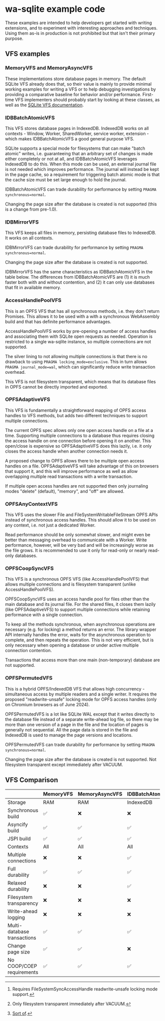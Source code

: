 # wa-sqlite example code
These examples are intended to help developers get started with writing extensions,
and to experiment with interesting approaches and techniques. Using them as-is in
production is not prohibited but that isn't their primary purpose.

## VFS examples
### MemoryVFS and MemoryAsyncVFS
These implementations store database pages in memory. The default SQLite VFS already does that, so their value is mainly to provide minimal working examples for writing a VFS or to help debugging investigations by providing a comparative baseline for behavior and/or performance. First-time VFS implementers should probably start by looking at these classes, as well as the [SQLite VFS documentation](https://www.sqlite.org/vfs.html).

### IDBBatchAtomicVFS
This VFS stores database pages in IndexedDB. IndexedDB works on all contexts - Window, Worker, SharedWorker, service worker, extension - which makes IDBBatchAtomicVFS a good general purpose VFS.

SQLite supports a special mode for filesystems that can make "batch atomic" writes, i.e. guaranteeing that an arbitrary set of changes is made either completely or not at all, and IDBBatchAtomicVFS leverages IndexedDB to do this. When this mode can be used, an external journal file is not needed which improves performance. The journal will instead be kept in the page cache, so a requirement for triggering batch atomic mode is that the cache size must be set large enough to hold the journal.

IDBBatchAtomicVFS can trade durability for performance by setting `PRAGMA synchronous=normal`.

Changing the page size after the database is created is not supported (this is a change from pre-1.0).

### IDBMirrorVFS
This VFS keeps all files in memory, persisting database files to IndexedDB. It works on all contexts.

IDBMirrorVFS can trade durability for performance by setting `PRAGMA synchronous=normal`.

Changing the page size after the database is created is not supported.

IDBMirrorVFS has the same characteristics as IDBBatchAtomicVFS in the table below. The differences from IDBBatchAtomicVFS are (1) it is much faster both with and without contention, and (2) it can only use databases that fit in available memory.

### AccessHandlePoolVFS
This is an OPFS VFS that has all synchronous methods, i.e. they don't return Promises. This allows it to be used with a with a synchronous WebAssembly build and that has definite performance advantages.

AccessHandlePoolVFS works by pre-opening a number of access handles and associating them with SQLite open requests as needed. Operation is restricted to a single wa-sqlite instance, so multiple connections are not supported.

The silver lining to not allowing multiple connections is that there is no drawback to using `PRAGMA locking_mode=exclusive`. This in turn allows `PRAGMA journal_mode=wal`, which can significantly reduce write transaction overhead.

This VFS is not filesystem transparent, which means that its database files in OPFS cannot be directly imported and exported.

### OPFSAdaptiveVFS
This VFS is fundamentally a straightforward mapping of OPFS access handles to VFS methods, but adds two different techniques to support multiple connections.

The current OPFS spec allows only one open access handle on a file at a time. Supporting multiple connections to a database thus requires closing the access handle on one connection before opening it on another. This open/close is expensive so OPFSAdaptiveVFS does this lazily, i.e. it only closes the access handle when another connection needs it.

A proposed change to OPFS allows there to be multiple open access handles on a file. OPFSAdaptiveVFS will take advantage of this on browsers that support it, and this will improve performance as well as allow overlapping multiple read transactions with a write transaction.

If multiple open access handles are not supported then only journaling modes "delete" (default), "memory", and "off" are allowed.

### OPFSAnyContextVFS
This VFS uses the slower File and FileSystemWritableFileStream OPFS APIs instead of synchronous access handles. This should allow it to be used on any context, i.e. not just a dedicated Worker.

Read performance should be only somewhat slower, and might even be better than messaging overhead to communicate with a Worker. Write performance, however, will be very bad and will be increasingly worse as the file grows. It is recommended to use it only for read-only or nearly read-only databases.

### OPFSCoopSyncVFS
This VFS is a synchronous OPFS VFS (like AccessHandlePoolVFS) that allows multiple connections and is filesystem transparent (unlike AccessHandlePoolVFS).

OPFSCoopSyncVFS uses an access handle pool for files other than the main database and its journal file. For the shared files, it closes them lazily (like OPFSAdaptiveVFS) to support multiple connections while retaining performance with a single connection.

To keep all the methods synchronous, when asynchronous operations are necessary (e.g. for locking) a method returns an error. The library wrapper API internally handles the error, waits for the asynchronous operation to complete, and then repeats the operation. This is not very efficient, but is only necessary when opening a database or under active multiple connection contention.

Transactions that access more than one main (non-temporary) database are not supported.

### OPFSPermutedVFS
This is a hybrid OPFS/IndexedDB VFS that allows high concurrency - simultaneous access by multiple readers and a single writer. It requires the proposed "readwrite-unsafe" locking mode for OPFS access handles (only on Chromium browsers as of June 2024).

OPFSPermutedVFS is a lot like SQLite WAL except that it writes directly to the database file instead of a separate write-ahead log file, so there may be more than one version of a page in the file and the location of pages is generally not sequential. All the page data is stored in the file and IndexedDB is used to manage the page versions and locations.

OPFSPermutedVFS can trade durability for performance by setting `PRAGMA synchronous=normal`.

Changing the page size after the database is created is not supported. Not filesystem transparent except immediately after VACUUM.

## VFS Comparison

||MemoryVFS|MemoryAsyncVFS|IDBBatchAtomicVFS|OPFSAdaptiveVFS|AccessHandlePoolVFS|OPFSAnyContextVFS|OPFSCoopSyncVFS|OPFSPermutedVFS|
|-|-|-|-|-|-|-|-|-|
|Storage|RAM|RAM|IndexedDB|OPFS|OPFS|OPFS|OPFS|OPFS/IndexedDB|
|Synchronous build|✅|:x:|:x:|:x:|✅|:x:|✅|:x:|
|Asyncify build|✅|✅|✅|✅|✅|✅|✅|
|JSPI build|✅|✅|✅|✅|✅|✅|✅|✅|
|Contexts|All|All|All|Worker|Worker|All|Worker|Worker|
|Multiple connections|:x:|:x:|✅|✅|:x:|✅|✅|✅[^1]|
|Full durability|✅|✅|✅|✅|✅|✅|✅|✅|
|Relaxed durability|:x:|:x:|✅|:x:|:x:|:x:|:x:|✅|
|Filesystem transparency|:x:|:x:|:x:|✅|:x:|✅|✅|:x:[^2]|
|Write-ahead logging|:x:|:x:|:x:|:x:|:x:|:x:|:x:|✅[^3]|
|Multi-database transactions|✅|✅|✅|✅|✅|✅|:x:|✅|
|Change page size|✅|✅|:x:|✅|✅|✅|✅|:x:|
|No COOP/COEP requirements|✅|✅|✅|✅|✅|✅|✅|✅|

[^1]: Requires FileSystemSyncAccessHandle readwrite-unsafe locking mode support.
[^2]: Only filesystem transparent immediately after VACUUM.
[^3]: [Sort of](https://github.com/rhashimoto/wa-sqlite/discussions/152).

